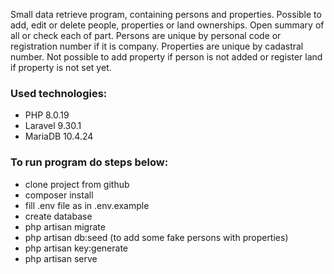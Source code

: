 Small data retrieve program, containing persons and properties. Possible to add, edit or delete people, properties or land ownerships. Open summary of all or check each of part. Persons are unique by personal code or registration number if it is company. Properties are unique by cadastral number. Not possible to add property if person is not added or register land if property is not set yet.

### Used technologies:
- PHP 8.0.19
- Laravel 9.30.1
- MariaDB 10.4.24

### To run program do steps below:
- clone project from github
- composer install
- fill .env file as in .env.example
- create database
- php artisan migrate
- php artisan db:seed (to add some fake persons with properties)
- php artisan key:generate
- php artisan serve
